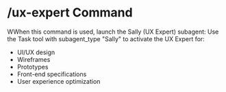 # /ux-expert Command

WWhen this command is used, launch the Sally (UX Expert) subagent:
Use the Task tool with subagent_type "Sally" to activate the UX Expert for:

- UI/UX design
- Wireframes
- Prototypes
- Front-end specifications
- User experience optimization
